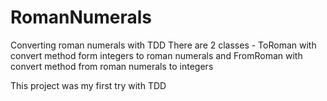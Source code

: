 # RomanNumerals
Converting roman numerals with TDD
There are 2 classes - ToRoman with convert method form integers to roman numerals 
and FromRoman with convert method from roman numerals to integers

This project was my first try with TDD
